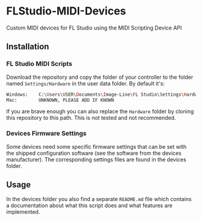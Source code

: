 # FLStudio-MIDI-Devices
Custom MIDI devices for FL Studio using the MIDI Scripting Device API

## Installation
### FL Studio MIDI Scripts
Download the repository and copy the folder of your controller to the folder named `Settings/Hardware` in the user data folder. By default it's:
```bash
Windows:    C:\Users\USER\Documents\Image-Line\FL Studio\Settings\Hardware
Mac:        UNKNOWN, PLEASE ADD IF KNOWN
```
If you are brave enough you can also replace the `Hardware` folder by cloning this repository to this path. This is not tested and not recommended.
### Devices Firmware Settings
Some devices need some specific firmware settings that can be set with the shipped configuration software (see the software from the devices manufacturer). The corresponding settings files are found in the devices folder.

## Usage
In the devices folder you also find a separate `README.md` file which contains a documentation about what this script does and what features are implemented.